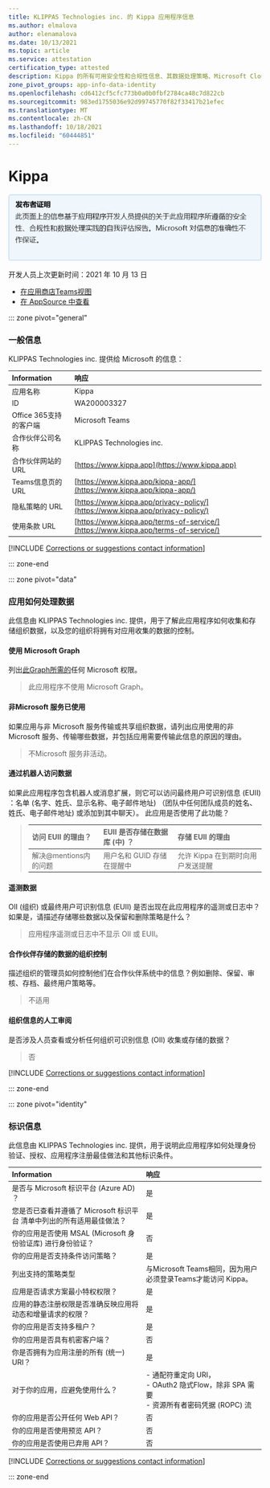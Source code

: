 ```yaml
---
title: KLIPPAS Technologies inc. 的 Kippa 应用程序信息
ms.author: elmalova
author: elenamalova
ms.date: 10/13/2021
ms.topic: article
ms.service: attestation
certification_type: attested
description: Kippa 的所有可用安全性和合规性信息、其数据处理策略、Microsoft Cloud App Security应用程序目录信息以及 CSA STAR 注册表中的安全/合规性信息。
zone_pivot_groups: app-info-data-identity
ms.openlocfilehash: cd6412cf5cfc773b0a0b0fbf2784ca48c7d822cb
ms.sourcegitcommit: 983ed1755036e92d99745770f82f33417b21efec
ms.translationtype: MT
ms.contentlocale: zh-CN
ms.lasthandoff: 10/18/2021
ms.locfileid: "60444851"
---
```

# <a name="kippa"></a>Kippa

<p></p>
<img alt="Publisher Attestation: The information on this page is based on a self-assessment report provided by the app developer on the security, compliance, and data handling practices followed by this app. Microsoft makes no guarantees regarding the accuracy of the information." src="../media/attested.png" width="650" />
<p>开发人员上次更新时间：2021 年 10 月 13 日</p>

* <a href="https://teams.microsoft.com/l/app/49d0e480-ede2-11ea-85fc-27f7e2c29730" target="_blank">在应用商店Teams视图</a>
* <a href="https://appsource.microsoft.com/product/office/WA200003327" target="_blank">在 AppSource 中查看</a>

::: zone pivot="general"

### <a name="general-information"></a>一般信息

KLIPPAS Technologies inc. 提供给 Microsoft 的信息：

| **Information** | **响应** |
|:----------------|:-------------|
| 应用名称 | Kippa |
| ID | WA200003327 |
| Office 365支持的客户端 | Microsoft Teams |
| 合作伙伴公司名称 | KLIPPAS Technologies inc. |
| 合作伙伴网站的 URL | [https://www.kippa.app](https://www.kippa.app) |
| Teams信息页的 URL | [https://www.kippa.app/kippa-app/](https://www.kippa.app/kippa-app/) |
| 隐私策略的 URL | [https://www.kippa.app/privacy-policy/](https://www.kippa.app/privacy-policy/) |
| 使用条款 URL | [https://www.kippa.app/terms-of-service/](https://www.kippa.app/terms-of-service/) |

 [!INCLUDE [Corrections or suggestions contact information](../includes/corrections-or-suggestions.md)]

::: zone-end

::: zone pivot="data"

### <a name="how-the-app-handles-data"></a>应用如何处理数据

此信息由 KLIPPAS Technologies inc. 提供，用于了解此应用程序如何收集和存储组织数据，以及您的组织将拥有对应用收集的数据的控制。

#### <a name="data-access-using-microsoft-graph"></a>使用 Microsoft Graph

列出[此Graph所需的](https://docs.microsoft.com/graph/permissions-reference)任何 Microsoft 权限。

>此应用程序不使用 Microsoft Graph。


#### <a name="non-microsoft-services-used"></a>非Microsoft 服务已使用

如果应用与非 Microsoft 服务传输或共享组织数据，请列出应用使用的非 Microsoft 服务、传输哪些数据，并包括应用需要传输此信息的原因的理由。

>不Microsoft 服务非活动。

#### <a name="data-access-via-bots"></a>通过机器人访问数据

如果此应用程序包含机器人或消息扩展，则它可以访问最终用户可识别信息 (EUII) ：名单 (名字、姓氏、显示名称、电子邮件地址) （团队中任何团队成员的姓名、姓氏、电子邮件地址) 或添加到其中聊天）。 此应用是否使用了此功能？

>| **访问 EUII 的理由？**  | **EUII 是否存储在数据库 (中) ？** | **存储 EUII 的理由** |
>|:---------------------------------------|:-----------------------------------|:------------------------------------|
>| 解决@mentions内的问题 | 用户名和 GUID 存储在提醒中 | 允许 Kippa 在到期时向用户发送提醒 |


#### <a name="telemetry-data"></a>遥测数据

OII (组织) 或最终用户可识别信息 (EUII) 是否出现在此应用程序的遥测或日志中？ 如果是，请描述存储哪些数据以及保留和删除策略是什么？

>应用程序遥测或日志中不显示 OII 或 EUII。

#### <a name="organizational-controls-for-data-stored-by-partner"></a>合作伙伴存储的数据的组织控制

描述组织的管理员如何控制他们在合作伙伴系统中的信息？例如删除、保留、审核、存档、最终用户策略等。

>不适用

#### <a name="human-review-of-organizational-information"></a>组织信息的人工审阅

是否涉及人员查看或分析任何组织可识别信息 (OII) 收集或存储的数据？

>否

[!INCLUDE [Corrections or suggestions contact information](../includes/corrections-or-suggestions.md)]

::: zone-end


::: zone pivot="identity"

### <a name="identity-information"></a>标识信息

此信息由 KLIPPAS Technologies inc. 提供，用于说明此应用程序如何处理身份验证、授权、应用程序注册最佳做法和其他标识条件。

| **Information** | **响应** |
|:----------------|:-------------|
| 是否与 Microsoft 标识平台 (Azure AD) ？  | 是 |
| 您是否已查看并遵循了 Microsoft 标识平台 清单中列出的所有适用最佳做法？  | 是 |
| 你的应用是否使用 MSAL (Microsoft 身份验证库) 进行身份验证？ | 否 |
| 你的应用是否支持条件访问策略？ | 是 |
| 列出支持的策略类型 | 与Microsoft Teams相同，因为用户必须登录Teams才能访问 Kippa。 |
| 应用是否请求方案最小特权权限？ | 是 |
| 应用的静态注册权限是否准确反映应用将动态和增量请求的权限？ | 是 |
| 你的应用是否支持多租户？ | 是 |
| 你的应用是否具有机密客户端？ | 否 |
| 你是否拥有为应用注册的所有 (统一) URI？ | 是 |
| 对于你的应用，应避免使用什么？ | - 通配符重定向 URI，<br/>- OAuth2 隐式Flow，除非 SPA 需要<br/>- 资源所有者密码凭据 (ROPC) 流 |
| 你的应用是否公开任何 Web API？ | 否 |
| 你的应用是否使用预览 API？ | 否 |
| 你的应用是否使用已弃用 API？ | 否 |

[!INCLUDE [Corrections or suggestions contact information](../includes/corrections-or-suggestions.md)]

::: zone-end
